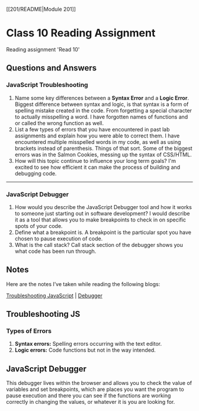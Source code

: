 [[201/README|Module 201]]
# Class 10 Reading Assignment

Reading assignment 'Read 10'

## Questions and Answers

### JavaScript Troubleshooting

1. Name some key differences between a **Syntax Error** and a **Logic Error**. Biggest difference between syntax and logic, is that syntax is a form of spelling mistake created in the code. From forgetting a special character to actually misspelling a word. I have forgotten names of functions and or called the wrong function as well.
2. List a few types of errors that you have encountered in past lab assignments and explain how you were able to correct them. I have encountered multiple misspelled words in my code, as well as using brackets instead of parenthesis. Things of that sort. Some of the biggest errors was in the Salmon Cookies, messing up the syntax of CSS/HTML.
3. How will this topic continue to influence your long term goals? I'm excited to see how efficient it can make the process of building and debugging code.

---

### JavaScript Debugger

1. How would you describe the JavaScript Debugger tool and how it works to someone just starting out in software development? I would describe it as a tool that allows you to make breakpoints to check in on specific spots of your code.
2. Define what a breakpoint is. A breakpoint is the particular spot you have chosen to pause execution of code.
3. What is the call stack? Call stack section of the debugger shows you what code has been run through.

## Notes

Here are the notes I’ve taken while reading the following blogs:

[Troubleshooting JavaScript](https://developer.mozilla.org/en-US/docs/Learn/JavaScript/First_steps/What_went_wrong) \| [Debugger](https://developer.mozilla.org/en-US/docs/Learn/Common_questions/Tools_and_setup/What_are_browser_developer_tools#the_javascript_debugger)

## Troubleshooting JS

### Types of Errors

1. **Syntax errors:** Spelling errors occurring with the text editor.
2. **Logic errors:** Code functions but not in the way intended.

## JavaScript Debugger

This debugger lives within the browser and allows you to check the value of variables and set breakpoints, which are places you want the program to pause execution and there you can see if the functions are working correctly in changing the values, or whatever it is you are looking for. 